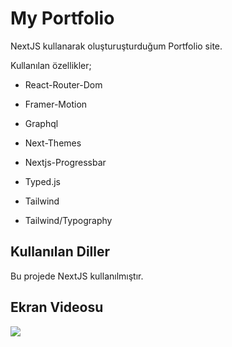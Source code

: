 <h1>My Portfolio</h1>

NextJS kullanarak oluşturuşturduğum Portfolio site.

Kullanılan özellikler;

- React-Router-Dom

- Framer-Motion

- Graphql

- Next-Themes

- Nextjs-Progressbar

- Typed.js

- Tailwind

- Tailwind/Typography

<h2>Kullanılan Diller</h2>

Bu projede NextJS kullanılmıştır.

<h2>Ekran Videosu</h2>

![](portfolio.gif)
